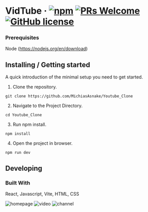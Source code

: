 # VidTube &middot; [![npm](https://img.shields.io/npm/v/npm.svg?style=flat-square)](https://www.npmjs.com/package/npm) [![PRs Welcome](https://img.shields.io/badge/PRs-welcome-brightgreen.svg?style=flat-square)](http://makeapullrequest.com) [![GitHub license](https://img.shields.io/badge/license-MIT-blue.svg?style=flat-square)](https://github.com/your/your-project/blob/master/LICENSE)

### Prerequisites

Node (https://nodejs.org/en/download)

## Installing / Getting started

A quick introduction of the minimal setup you need to get started.

1. Clone the repository.

```shell
git clone https://github.com/MichiasAsnake/Youtube_Clone
```
2. Navigate to the Project Directory.

```shell
cd Youtube_Clone
```
3. Run npm install.

```shell
npm install
```
4. Open the project in browser.

```shell
npm run dev
```
## Developing

### Built With
React, Javascript, Vite, HTML, CSS


![homepage](https://user-images.githubusercontent.com/113400872/212517450-5613b5d8-c5bc-42f0-a845-c233508a09cb.png)
![video](https://user-images.githubusercontent.com/113400872/212517507-ac91169a-6d5d-48e1-b575-eb65c26955af.png)
![channel](https://user-images.githubusercontent.com/113400872/212517547-42069bd8-068a-420e-be51-bfe4d59434c4.png)

